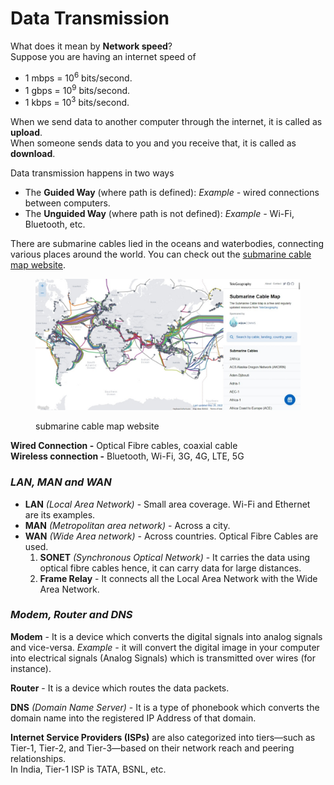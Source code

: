 # Data Transmission

What does it mean by **Network speed**?\
Suppose you are having an internet speed of

* 1 mbps = 10<sup>6</sup> bits/second.
* 1 gbps = 10<sup>9</sup> bits/second.
* 1 kbps = 10<sup>3</sup> bits/second.

When we send data to another computer through the internet, it is called as **upload**.\
When someone sends data to you and you receive that, it is called as **download**.

Data transmission happens in two ways

* The **Guided Way** (where path is defined): _Example -_ wired connections between computers.
* The **Unguided Way** (where path is not defined): _Example -_ Wi-Fi, Bluetooth, etc.

There are submarine cables lied in the oceans and waterbodies, connecting various places around the world. You can check out the [submarine cable map website](https://www.submarinecablemap.com/).

<figure><img src="../../.gitbook/assets/submarine-cable-map.jpeg" alt="submarine cable map website&#x27;s screenshot"><figcaption><p>submarine cable map website</p></figcaption></figure>

**Wired Connection -** Optical Fibre cables, coaxial cable\
**Wireless connection -** Bluetooth, Wi-Fi, 3G, 4G, LTE, 5G

### _LAN, MAN and WAN_

* **LAN** _(Local Area Network)_ - Small area coverage. Wi-Fi and Ethernet are its examples.
* **MAN** _(Metropolitan area network)_ - Across a city.
* **WAN** _(Wide Area network)_ - Across countries. Optical Fibre Cables are used.
  1. **SONET** _(Synchronous Optical Network)_ - It carries the data using optical fibre cables hence, it can carry data for large distances.
  2. **Frame Relay** - It connects all the Local Area Network with the Wide Area Network.

### _Modem, Router and DNS_

**Modem** - It is a device which converts the digital signals into analog signals and vice-versa. _Example -_ it will convert the digital image in your computer into electrical signals (Analog Signals) which is transmitted over wires (for instance).

**Router** - It is a device which routes the data packets.

**DNS** _(Domain Name Server)_ - It is a type of phonebook which converts the domain name into the registered IP Address of that domain.

**Internet Service Providers (ISPs)** are also categorized into tiers—such as Tier-1, Tier-2, and Tier-3—based on their network reach and peering relationships.\
In India, Tier-1 ISP is TATA, BSNL, etc.
